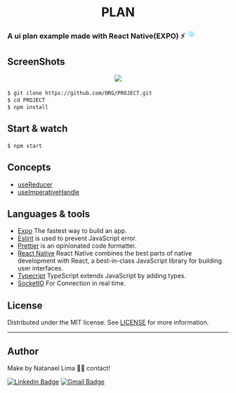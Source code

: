 <h1 align='center'> PLAN </h1>

### A ui plan example made with React Native(EXPO) ⚡️ <code><img height="20" src="https://raw.githubusercontent.com/github/explore/80688e429a7d4ef2fca1e82350fe8e3517d3494d/topics/react/react.png"></code>

## ScreenShots

<p align='center'>
<img src='https://user-images.githubusercontent.com/52014318/136725728-0cb9354d-59fa-4263-92df-0d678649cf3f.png' width='375'/>
</p>

    $ git clone https://github.com/ORG/PROJECT.git
    $ cd PROJECT
    $ npm install

## Start & watch

    $ npm start
    
## Concepts

- [useReducer](https://pt-br.reactjs.org/docs/hooks-reference.html#usereducer)
- [useImperativeHandle](https://pt-br.reactjs.org/docs/hooks-reference.html#useimperativehandle)

## Languages & tools

- [Expo](https://expo.io/) The fastest way to build an app.
- [Eslint](https://eslint.org/) is used to prevent JavaScript error.
- [Prettier](https://prettier.io/docs/en/index.html) is an opinionated code formatter.
- [React Native](https://reactnative.dev/) React Native combines the best parts of native development with React, a best-in-class JavaScript library for building user interfaces.
- [Typecript](https://www.typescriptlang.org/) TypeScript extends JavaScript by adding types.
- [SocketIO](https://socket.io/) For Connection in real time.

## License

Distributed under the MIT license. See [LICENSE](LICENSE) for more information.

---

## Author

Make by Natanael Lima 👋🏽 contact!

[![Linkedin Badge](https://img.shields.io/badge/-Natanelvich-blue?style=flat-square&logo=Linkedin&logoColor=white&link=https://www.linkedin.com/in/natanaelvich/)](https://www.linkedin.com/in/natanaelvich/)
[![Gmail Badge](https://img.shields.io/badge/-taelima1997@gmail.com-red?style=flat-square&link=mailto:taelima1997@gmail.com)](mailto:taelima1997@gmail.com)
